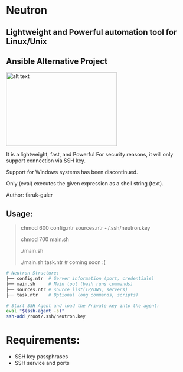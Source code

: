 # Neutron
## Lightweight and Powerful automation tool for Linux/Unix
## Ansible Alternative Project
<img src="https://farukguler.com/assets/img/neutron.png" alt="alt text" width="300" height="200">

It is a lightweight, fast, and Powerful For security reasons, it will only support connection via SSH key.

Support for Windows systems has been discontinued.

Only (eval) executes the given expression as a shell string (text).

Author: faruk-guler
## Usage:
> chmod 600 config.ntr sources.ntr ~/.ssh/neutron.key
>
> chmod 700 main.sh
> 
> ./main.sh
> 
> ./main.sh task.ntr # coming soon :(
~~~sh
# Neutron Structure:
├── config.ntr  # Server information (port, credentials)
├── main.sh     # Main tool (bash runs commands)
├── sources.ntr # source list(IP/DNS, servers)
├── task.ntr    # Optional long commands, scripts)
~~~
~~~sh
# Start SSH Agent and load the Private key into the agent:
eval "$(ssh-agent -s)"
ssh-add /root/.ssh/neutron.key
~~~

# Requirements:
- SSH key passphrases
- SSH service and ports


